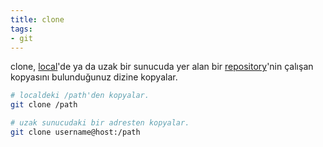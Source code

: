 ```yaml
---
title: clone
tags:
- git
---
```


clone, [local](/local)'de ya da uzak bir sunucuda yer alan bir [repository](/repository)'nin çalışan kopyasını bulunduğunuz dizine kopyalar.

```bash
# localdeki /path'den kopyalar.
git clone /path

# uzak sunucudaki bir adresten kopyalar.
git clone username@host:/path
```
